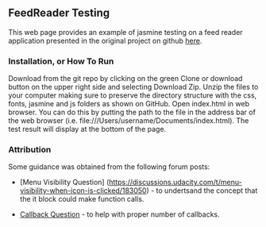 ## FeedReader Testing

This web page provides an example of jasmine testing on a feed reader application presented in the original project on github [here](https://github.com/udacity/frontend-nanodegree-feedreader). 

### Installation, or How To Run

Download from the git repo by clicking on the green Clone or download button on the upper right side and selecting Download Zip.
Unzip the files to your computer making sure to preserve the directory structure with the css, fonts, jasmine and js folders as shown on GitHub.
Open index.html in web browser. You can do this by putting the path to the file in the address bar of the web browser (i.e. file:///Users/username/Documents/index.html).    The test result will display at the bottom of the page.

### Attribution

Some guidance was obtained from the following forum posts:

* [Menu Visibility Question] (https://discussions.udacity.com/t/menu-visibility-when-icon-is-clicked/183050) - to undertsand the concept that the it block could make function calls.

* [Callback Question](https://discussions.udacity.com/t/async-tests-on-the-feed-reader/162846/2) - to help with proper number of callbacks.
